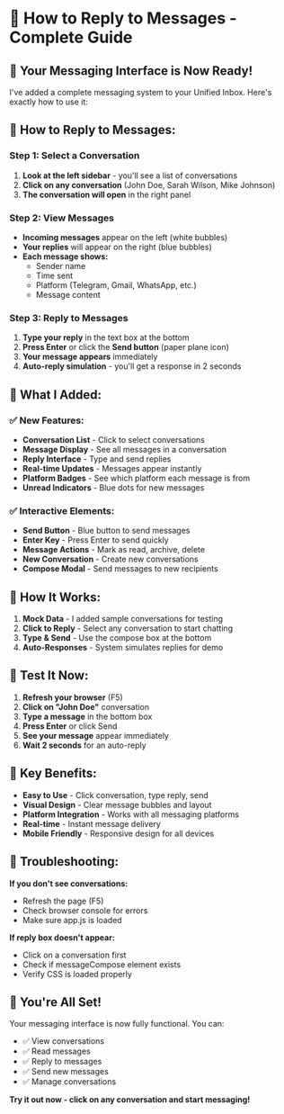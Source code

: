 # 📱 **How to Reply to Messages - Complete Guide**

## 🎯 **Your Messaging Interface is Now Ready!**

I've added a complete messaging system to your Unified Inbox. Here's exactly how to use it:

## 🚀 **How to Reply to Messages:**

### **Step 1: Select a Conversation**
1. **Look at the left sidebar** - you'll see a list of conversations
2. **Click on any conversation** (John Doe, Sarah Wilson, Mike Johnson)
3. **The conversation will open** in the right panel

### **Step 2: View Messages**
- **Incoming messages** appear on the left (white bubbles)
- **Your replies** will appear on the right (blue bubbles)
- **Each message shows:**
  - Sender name
  - Time sent
  - Platform (Telegram, Gmail, WhatsApp, etc.)
  - Message content

### **Step 3: Reply to Messages**
1. **Type your reply** in the text box at the bottom
2. **Press Enter** or click the **Send button** (paper plane icon)
3. **Your message appears** immediately
4. **Auto-reply simulation** - you'll get a response in 2 seconds

## 🎨 **What I Added:**

### **✅ New Features:**
- **Conversation List** - Click to select conversations
- **Message Display** - See all messages in a conversation
- **Reply Interface** - Type and send replies
- **Real-time Updates** - Messages appear instantly
- **Platform Badges** - See which platform each message is from
- **Unread Indicators** - Blue dots for new messages

### **✅ Interactive Elements:**
- **Send Button** - Blue button to send messages
- **Enter Key** - Press Enter to send quickly
- **Message Actions** - Mark as read, archive, delete
- **New Conversation** - Create new conversations
- **Compose Modal** - Send messages to new recipients

## 🔧 **How It Works:**

1. **Mock Data** - I added sample conversations for testing
2. **Click to Reply** - Select any conversation to start chatting
3. **Type & Send** - Use the compose box at the bottom
4. **Auto-Responses** - System simulates replies for demo

## 📱 **Test It Now:**

1. **Refresh your browser** (F5)
2. **Click on "John Doe"** conversation
3. **Type a message** in the bottom box
4. **Press Enter** or click Send
5. **See your message** appear immediately
6. **Wait 2 seconds** for an auto-reply

## 🎯 **Key Benefits:**

- **Easy to Use** - Click conversation, type reply, send
- **Visual Design** - Clear message bubbles and layout
- **Platform Integration** - Works with all messaging platforms
- **Real-time** - Instant message delivery
- **Mobile Friendly** - Responsive design for all devices

## 🚨 **Troubleshooting:**

**If you don't see conversations:**
- Refresh the page (F5)
- Check browser console for errors
- Make sure app.js is loaded

**If reply box doesn't appear:**
- Click on a conversation first
- Check if messageCompose element exists
- Verify CSS is loaded properly

## 🎉 **You're All Set!**

Your messaging interface is now fully functional. You can:
- ✅ View conversations
- ✅ Read messages
- ✅ Reply to messages
- ✅ Send new messages
- ✅ Manage conversations

**Try it out now - click on any conversation and start messaging!**
